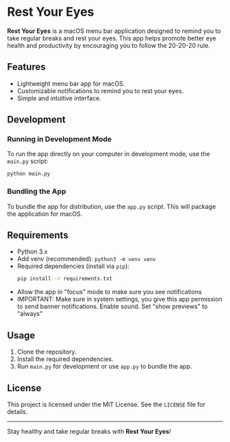 # Rest Your Eyes

**Rest Your Eyes** is a macOS menu bar application designed to remind you to take regular breaks and rest your eyes. This app helps promote better eye health and productivity by encouraging you to follow the 20-20-20 rule.

## Features
- Lightweight menu bar app for macOS.
- Customizable notifications to remind you to rest your eyes.
- Simple and intuitive interface.

## Development

### Running in Development Mode
To run the app directly on your computer in development mode, use the `main.py` script:

```bash
python main.py
```

### Bundling the App
To bundle the app for distribution, use the `app.py` script. This will package the application for macOS.

## Requirements
- Python 3.x
- Add venv (recommended): `python3 -m venv venv`
- Required dependencies (install via `pip`):
  ```bash
  pip install -r requirements.txt
  ```
- Allow the app in "focus" mode to make sure you see notifications
- IMPORTANT: Make sure in system settings, you give this app permission to send banner notifications. Enable sound. Set "show previews" to "always"

## Usage
1. Clone the repository.
2. Install the required dependencies.
3. Run `main.py` for development or use `app.py` to bundle the app.

## License
This project is licensed under the MIT License. See the `LICENSE` file for details.

---  
Stay healthy and take regular breaks with **Rest Your Eyes**!  